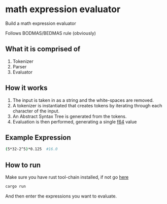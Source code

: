 # math expression evaluator

Build a math expression evaluator

Follows BODMAS/BEDMAS rule (obviously)

## What it is comprised of

1. Tokenizer
2. Parser
3. Evaluator

## How it works

1. The input is taken in as a string and the white-spaces are removed.
2. A tokenizer is instantiated that creates tokens by iterating through each character of the input.
3. An Abstract Syntax Tree is generated from the tokens.
4. Evaluation is then performed, generating a single [f64](https://doc.rust-lang.org/std/primitive.f64.html) value

## Example Expression

```sh
(5*32-2^5)*0.125  #16.0
```

## How to run

Make sure you have rust tool-chain installed, if not go [here](https://rustup.rs/)

```sh
cargo run
```

And then enter the expressions you want to evaluate.
